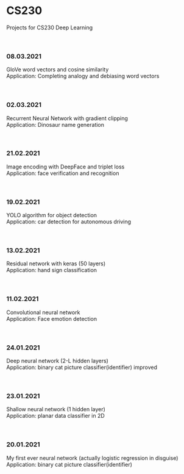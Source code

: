# CS230
Projects for CS230 Deep Learning<br/>
<br/><br/>
### 08.03.2021
GloVe word vectors and cosine similarity<br/>
Application: Completing analogy and debiasing word vectors<br/>
<br/><br/>
### 02.03.2021
Recurrent Neural Network with gradient clipping<br/>
Application: Dinosaur name generation<br/>
<br/><br/>
### 21.02.2021
Image encoding with DeepFace and triplet loss<br/>
Application: face verification and recognition<br/>
<br/><br/>
### 19.02.2021
YOLO algorithm for object detection<br/>
Application: car detection for autonomous driving<br/>
<br/><br/>
### 13.02.2021
Residual network with keras (50 layers)<br/>
Application: hand sign classification<br/>
<br/><br/>
### 11.02.2021
Convolutional neural network <br/>
Application: Face emotion detection<br/>
<br/><br/>
### 24.01.2021
Deep neural network (2-L hidden layers)<br/>
Application: binary cat picture classifier(identifier) improved<br/>
<br/><br/>
### 23.01.2021
Shallow neural network (1 hidden layer)<br/>
Application: planar data classifier in 2D<br/>
<br/><br/>
### 20.01.2021
My first ever neural network (actually logistic regression in disguise)<br/>
Application: binary cat picture classifier(identifier)<br/>


